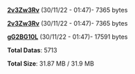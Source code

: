 [**2v3Zw3Rv**](/data/2v3Zw3Rv.txt) (30/11/22 - 01:47)- 7365 bytes

[**2v3Zw3Rv**](/data/2v3Zw3Rv.txt) (30/11/22 - 01:47)- 7365 bytes

[**gG2BG10L**](/data/gG2BG10L.txt) (30/11/22 - 01:47)- 17591 bytes

**Total Datas**: 5713

**Total Size**: 31.87 MB / 31.9 MB